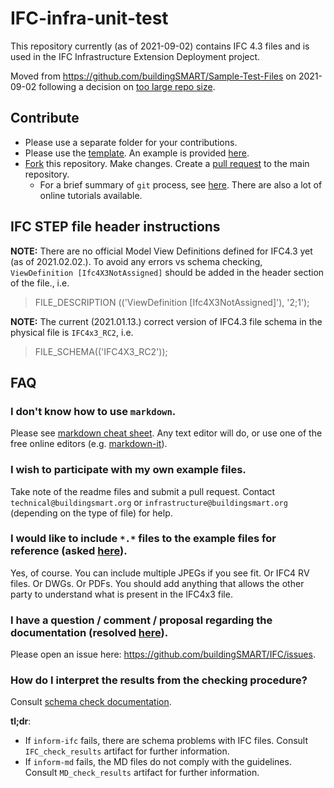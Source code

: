 # IFC-infra-unit-test

This repository currently (as of 2021-09-02) contains IFC 4.3 files and is used in the IFC Infrastructure Extension Deployment project.

Moved from https://github.com/buildingSMART/Sample-Test-Files on 2021-09-02 following a decision on [too large repo size](https://github.com/buildingSMART/Sample-Test-Files/issues/88).

## Contribute

- Please use a separate folder for your contributions.
- Please use the [template](./UnitTestTemplate.md).
An example is provided [here](Georeferencing_1/readme.md).
- [Fork](https://help.github.com/en/github/collaborating-with-issues-and-pull-requests/working-with-forks) this repository. 
Make changes. 
Create a [pull request](https://help.github.com/en/github/collaborating-with-issues-and-pull-requests/creating-a-pull-request-from-a-fork) to the main repository.
    - For a brief summary of `git` process, see [here](https://github.com/tumcms/Open-Infra-Platform/blob/development/Documentation/markdown/GitProcess.md). There are also a lot of online tutorials available.

## IFC STEP file header instructions

**NOTE:** There are no official Model View Definitions defined for IFC4.3 yet (as of 2021.02.02.). To avoid any errors vs schema checking, `ViewDefinition [Ifc4X3NotAssigned]` should be added in the header section of the file., i.e.

> FILE_DESCRIPTION (('ViewDefinition [Ifc4X3NotAssigned]'), '2;1');

**NOTE:** The current (2021.01.13.) correct version of IFC4.3 file schema in the physical file is `IFC4x3_RC2`, i.e.

> FILE_SCHEMA(('IFC4X3_RC2'));

## FAQ

### I don't know how to use `markdown`.

Please see [markdown cheat sheet](https://github.com/adam-p/markdown-here/wiki/Markdown-Cheatsheet).
Any text editor will do,
 or use one of the free online editors (e.g. [markdown-it](https://markdown-it.github.io/)).

### I wish to participate with my own example files.

Take note of the readme files and submit a pull request.
Contact `technical@buildingsmart.org` or `infrastructure@buildingsmart.org` (depending on the type of file) for help.

### I would like to include `*.*` files to the example files for reference (asked [here](https://github.com/buildingSMART/Sample-Test-Files/issues/17)).

Yes, of course. You can include multiple JPEGs if you see fit. Or IFC4 RV files. Or DWGs. Or PDFs. You should add anything that allows the other party to understand what is present in the IFC4x3 file.

### I have a question / comment / proposal regarding the documentation (resolved [here](https://github.com/buildingSMART/Sample-Test-Files/issues/92)).

Please open an issue here: https://github.com/buildingSMART/IFC/issues.

### How do I interpret the results from the checking procedure?

Consult [schema check documentation](./docs/ifc-and-md-check.md). 

**tl;dr**:

- If `inform-ifc` fails, there are schema problems with IFC files. Consult `IFC_check_results` artifact for further information.
- If `inform-md` fails, the MD files do not comply with the guidelines. Consult `MD_check_results` artifact for further information.
